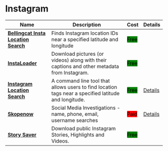 # Instagram

| Name | Description | Cost | Details |
| --- | --- | --- | --- |
| [**Bellingcat Insta Location Search**](https://github.com/bellingcat/instagram-location-search) | Finds Instagram location IDs near a specified latitude and longitude | <mark style="background-color:green;">Free</mark> |  |
| [**InstaLoader**](https://instaloader.github.io) | Download pictures (or videos) along with their captions and other metadata from Instagram. | <mark style="background-color:green;">Free</mark> |  |
| [**Instagram Location Search**](https://github.com/bellingcat/instagram-location-search/tree/main) | A command line tool that allows users to find location tags near a specified latitude and longitude. | <mark style="background-color:green;">Free</mark> | [Details](../../../tools/instagram-location-search/README.md) |
| [**Skopenow**](http://skopenow.com/) | Social Media Investigations - name, phone, email, username searches | <mark style="background-color:red;">Paid</mark> | [Details](../../../tools/skopenow/README.md) |
| [**Story Saver**](https://storysaver.net) | Download public Instagram Stories, Highlights and Videos. | <mark style="background-color:green;">Free</mark> |  |